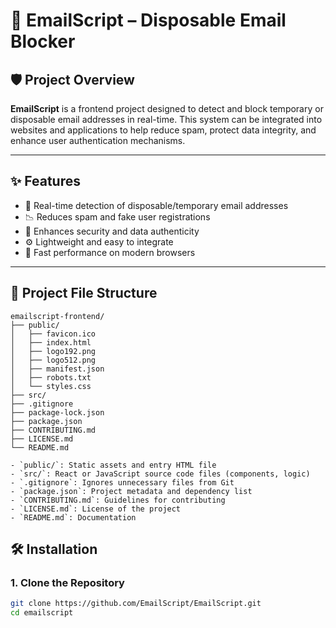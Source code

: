 # 📧 EmailScript – Disposable Email Blocker

## 🛡️ Project Overview

**EmailScript** is a frontend project designed to detect and block temporary or disposable email addresses in real-time. This system can be integrated into websites and applications to help reduce spam, protect data integrity, and enhance user authentication mechanisms.

---

## ✨ Features

- 🔎 Real-time detection of disposable/temporary email addresses
- 📉 Reduces spam and fake user registrations
- 🔐 Enhances security and data authenticity
- ⚙️ Lightweight and easy to integrate
- 🚀 Fast performance on modern browsers

---

## 📁 Project File Structure
 ```
 emailscript-frontend/
├── public/
│   ├── favicon.ico
│   ├── index.html
│   ├── logo192.png
│   ├── logo512.png
│   ├── manifest.json
│   ├── robots.txt
│   └── styles.css
├── src/
├── .gitignore
├── package-lock.json
├── package.json
├── CONTRIBUTING.md
├── LICENSE.md
└── README.md

- `public/`: Static assets and entry HTML file
- `src/`: React or JavaScript source code files (components, logic)
- `.gitignore`: Ignores unnecessary files from Git
- `package.json`: Project metadata and dependency list
- `CONTRIBUTING.md`: Guidelines for contributing
- `LICENSE.md`: License of the project
- `README.md`: Documentation

```

## 🛠️ Installation

### 1. Clone the Repository
```bash
git clone https://github.com/EmailScript/EmailScript.git
cd emailscript

